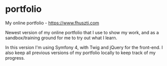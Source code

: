 # portfolio
My online portfolio - https://www.fhuszti.com

Newest version of my online portfolio that I use to show my work, and as a sandbox/training ground for me to try out what I learn.

In this version I'm using Symfony 4, with Twig and jQuery for the front-end.
I also keep all previous versions of my portfolio locally to keep track of my progress.
